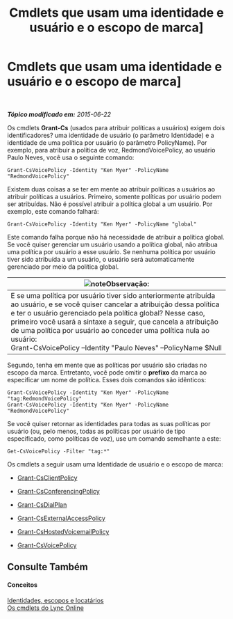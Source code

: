 ﻿---
title: Cmdlets que usam uma identidade e usuário e o escopo de marca]
TOCTitle: Cmdlets que usam uma identidade e usuário e o escopo de marca]
ms:assetid: 344a21b0-5301-4e77-853a-970bb1c11e1d
ms:mtpsurl: https://technet.microsoft.com/pt-br/library/Dn362781(v=OCS.15)
ms:contentKeyID: 56270381
ms.date: 06/02/2017
mtps_version: v=OCS.15
ms.translationtype: HT
---

# Cmdlets que usam uma identidade e usuário e o escopo de marca\]

 

_**Tópico modificado em:** 2015-06-22_

Os cmdlets **Grant-Cs** (usados para atribuir políticas a usuários) exigem dois identificadores? uma identidade de usuário (o parâmetro Identidade) e a identidade de uma política por usuário (o parâmetro PolicyName). Por exemplo, para atribuir a política de voz, RedmondVoicePolicy, ao usuário Paulo Neves, você usa o seguinte comando:

    Grant-CsVoicePolicy -Identity "Ken Myer" -PolicyName "RedmondVoicePolicy"

Existem duas coisas a se ter em mente ao atribuir políticas a usuários ao atribuir políticas a usuários. Primeiro, somente políticas por usuário podem ser atribuídas. Não é possível atribuir a política global a um usuário. Por exemplo, este comando falhará:

    Grant-CsVoicePolicy -Identity "Ken Myer" -PolicyName "global"

Este comando falha porque não há necessidade de atribuir a política global. Se você quiser gerenciar um usuário usando a política global, não atribua uma política por usuário a esse usuário. Se nenhuma política por usuário tiver sido atribuída a um usuário, o usuário será automaticamente gerenciado por meio da política global.

<table>
<thead>
<tr class="header">
<th><img src="images/Gg425756.note(OCS.15).gif" title="note" alt="note" />Observação:</th>
</tr>
</thead>
<tbody>
<tr class="odd">
<td>E se uma política por usuário tiver sido anteriormente atribuída ao usuário, e se você quiser cancelar a atribuição dessa política e ter o usuário gerenciado pela política global? Nesse caso, primeiro você usará a sintaxe a seguir, que cancela a atribuição de uma política por usuário ao conceder uma política nula ao usuário:<br />
Grant-CsVoicePolicy –Identity &quot;Paulo Neves&quot; –PolicyName $Null</td>
</tr>
</tbody>
</table>


Segundo, tenha em mente que as políticas por usuário são criadas no escopo da marca. Entretanto, você pode omitir o **prefixo** da marca ao especificar um nome de política. Esses dois comandos são idênticos:

    Grant-CsVoicePolicy -Identity "Ken Myer" -PolicyName "tag:RedmondVoicePolicy"
    Grant-CsVoicePolicy -Identity "Ken Myer" -PolicyName "RedmondVoicePolicy"

Se você quiser retornar as identidades para todas as suas políticas por usuário (ou, pelo menos, todas as políticas por usuário de tipo especificado, como políticas de voz), use um comando semelhante a este:

    Get-CsVoicePolicy -Filter "tag:*"

Os cmdlets a seguir usam uma Identidade de usuário e o escopo de marca:

  - [Grant-CsClientPolicy](https://docs.microsoft.com/en-us/powershell/module/skype/Grant-CsClientPolicy)

  - [Grant-CsConferencingPolicy](grant-csconferencingpolicy.md)

  - [Grant-CsDialPlan](grant-csdialplan.md)

  - [Grant-CsExternalAccessPolicy](grant-csexternalaccesspolicy.md)

  - [Grant-CsHostedVoicemailPolicy](grant-cshostedvoicemailpolicy.md)

  - [Grant-CsVoicePolicy](https://docs.microsoft.com/en-us/powershell/module/skype/Grant-CsVoicePolicy)

## Consulte Também

#### Conceitos

[Identidades, escopos e locatários](identities-scopes-and-tenants-in-skype-for-business-online.md)  
[Os cmdlets do Lync Online](the-skype-for-business-online-cmdlets.md)

